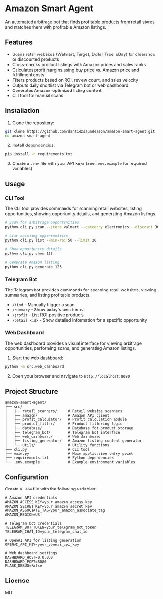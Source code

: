 # Amazon Smart Agent

An automated arbitrage bot that finds profitable products from retail stores and matches them with profitable Amazon listings.

## Features

- Scans retail websites (Walmart, Target, Dollar Tree, eBay) for clearance or discounted products
- Cross-checks product listings with Amazon prices and sales ranks
- Calculates profit margins using buy price vs. Amazon price and fulfillment costs
- Filters products based on ROI, review count, and sales velocity
- Outputs daily shortlist via Telegram bot or web dashboard
- Generates Amazon-optimized listing content
- CLI tool for manual scans

## Installation

1. Clone the repository:
```bash
git clone https://github.com/dantiezsaunderson/amazon-smart-agent.git
cd amazon-smart-agent
```

2. Install dependencies:
```bash
pip install -r requirements.txt
```

3. Create a `.env` file with your API keys (see `.env.example` for required variables)

## Usage

### CLI Tool

The CLI tool provides commands for scanning retail websites, listing opportunities, showing opportunity details, and generating Amazon listings.

```bash
# Scan for arbitrage opportunities
python cli.py scan --store walmart --category electronics --discount 30 --min-roi 40

# List existing opportunities
python cli.py list --min-roi 50 --limit 20

# Show opportunity details
python cli.py show 123

# Generate Amazon listing
python cli.py generate 123
```

### Telegram Bot

The Telegram bot provides commands for scanning retail websites, viewing summaries, and listing profitable products.

- `/find` - Manually trigger a scan
- `/summary` - Show today's best items
- `/profit` - List ROI-positive products
- `/detail <id>` - Show detailed information for a specific opportunity

### Web Dashboard

The web dashboard provides a visual interface for viewing arbitrage opportunities, performing scans, and generating Amazon listings.

1. Start the web dashboard:
```bash
python -m src.web_dashboard
```

2. Open your browser and navigate to `http://localhost:8080`

## Project Structure

```
amazon-smart-agent/
├── src/
│   ├── retail_scanners/     # Retail website scanners
│   ├── amazon/              # Amazon API client
│   ├── profit_calculator/   # Profit calculation module
│   ├── product_filter/      # Product filtering logic
│   ├── database/            # Database for product storage
│   ├── telegram_bot/        # Telegram bot interface
│   ├── web_dashboard/       # Web dashboard
│   ├── listing_generator/   # Amazon listing content generator
│   └── utils/               # Utility functions
├── cli.py                   # CLI tool
├── main.py                  # Main application entry point
├── requirements.txt         # Python dependencies
└── .env.example             # Example environment variables
```

## Configuration

Create a `.env` file with the following variables:

```
# Amazon API credentials
AMAZON_ACCESS_KEY=your_amazon_access_key
AMAZON_SECRET_KEY=your_amazon_secret_key
AMAZON_ASSOCIATE_TAG=your_amazon_associate_tag
AMAZON_REGION=US

# Telegram bot credentials
TELEGRAM_BOT_TOKEN=your_telegram_bot_token
TELEGRAM_CHAT_ID=your_telegram_chat_id

# OpenAI API for listing generation
OPENAI_API_KEY=your_openai_api_key

# Web dashboard settings
DASHBOARD_HOST=0.0.0.0
DASHBOARD_PORT=8080
FLASK_DEBUG=False
```

## License

MIT
